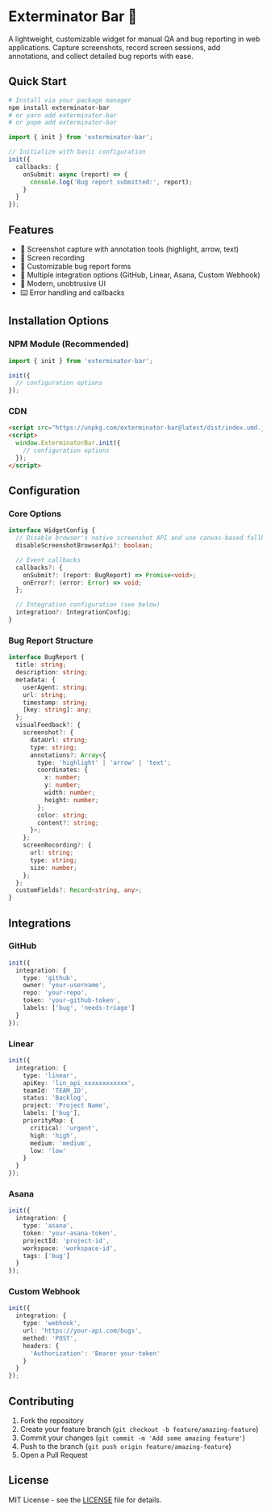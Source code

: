 # Exterminator Bar 🐛

A lightweight, customizable widget for manual QA and bug reporting in web applications. Capture screenshots, record screen sessions, add annotations, and collect detailed bug reports with ease.

## Quick Start

```bash
# Install via your package manager
npm install exterminator-bar
# or yarn add exterminator-bar
# or pnpm add exterminator-bar
```

```typescript
import { init } from 'exterminator-bar';

// Initialize with basic configuration
init({
  callbacks: {
    onSubmit: async (report) => {
      console.log('Bug report submitted:', report);
    }
  }
});
```

## Features

- 📸 Screenshot capture with annotation tools (highlight, arrow, text)
- 🎥 Screen recording
- 📝 Customizable bug report forms
- 🔄 Multiple integration options (GitHub, Linear, Asana, Custom Webhook)
- 🎨 Modern, unobtrusive UI
- ⌨️ Error handling and callbacks

## Installation Options

### NPM Module (Recommended)
```typescript
import { init } from 'exterminator-bar';

init({
  // configuration options
});
```

### CDN
```html
<script src="https://unpkg.com/exterminator-bar@latest/dist/index.umd.js"></script>
<script>
  window.ExterminatorBar.init({
    // configuration options
  });
</script>
```

## Configuration

### Core Options
```typescript
interface WidgetConfig {
  // Disable browser's native screenshot API and use canvas-based fallback
  disableScreenshotBrowserApi?: boolean;

  // Event callbacks
  callbacks?: {
    onSubmit?: (report: BugReport) => Promise<void>;
    onError?: (error: Error) => void;
  };

  // Integration configuration (see below)
  integration?: IntegrationConfig;
}
```

### Bug Report Structure
```typescript
interface BugReport {
  title: string;
  description: string;
  metadata: {
    userAgent: string;
    url: string;
    timestamp: string;
    [key: string]: any;
  };
  visualFeedback?: {
    screenshot?: {
      dataUrl: string;
      type: string;
      annotations?: Array<{
        type: 'highlight' | 'arrow' | 'text';
        coordinates: {
          x: number;
          y: number;
          width: number;
          height: number;
        };
        color: string;
        content?: string;
      }>;
    };
    screenRecording?: {
      url: string;
      type: string;
      size: number;
    };
  };
  customFields?: Record<string, any>;
}
```

## Integrations

### GitHub
```typescript
init({
  integration: {
    type: 'github',
    owner: 'your-username',
    repo: 'your-repo',
    token: 'your-github-token',
    labels: ['bug', 'needs-triage']
  }
});
```

### Linear
```typescript
init({
  integration: {
    type: 'linear',
    apiKey: 'lin_api_xxxxxxxxxxxx',
    teamId: 'TEAM_ID',
    status: 'Backlog',
    project: 'Project Name',
    labels: ['bug'],
    priorityMap: {
      critical: 'urgent',
      high: 'high',
      medium: 'medium',
      low: 'low'
    }
  }
});
```

### Asana
```typescript
init({
  integration: {
    type: 'asana',
    token: 'your-asana-token',
    projectId: 'project-id',
    workspace: 'workspace-id',
    tags: ['bug']
  }
});
```

### Custom Webhook
```typescript
init({
  integration: {
    type: 'webhook',
    url: 'https://your-api.com/bugs',
    method: 'POST',
    headers: {
      'Authorization': 'Bearer your-token'
    }
  }
});
```

## Contributing

1. Fork the repository
2. Create your feature branch (`git checkout -b feature/amazing-feature`)
3. Commit your changes (`git commit -m 'Add some amazing feature'`)
4. Push to the branch (`git push origin feature/amazing-feature`)
5. Open a Pull Request

## License

MIT License - see the [LICENSE](LICENSE) file for details.